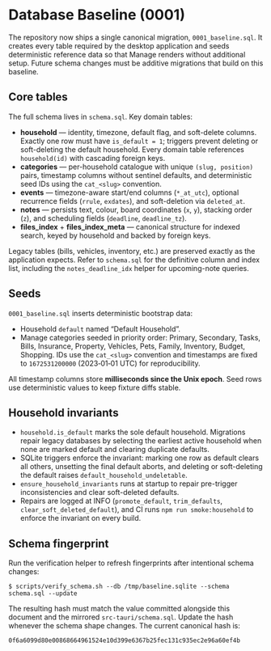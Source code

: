 # Database Baseline (0001)

The repository now ships a single canonical migration, `0001_baseline.sql`. It
creates every table required by the desktop application and seeds deterministic
reference data so that Manage renders without additional setup. Future schema
changes must be additive migrations that build on this baseline.

## Core tables

The full schema lives in `schema.sql`. Key domain tables:

- **household** — identity, timezone, default flag, and soft-delete columns.
  Exactly one row must have `is_default = 1`; triggers prevent deleting or
  soft-deleting the default household. Every domain table references
  `household(id)` with cascading foreign keys.
- **categories** — per-household catalogue with unique `(slug, position)` pairs,
  timestamp columns without sentinel defaults, and deterministic seed IDs using
  the `cat_<slug>` convention.
- **events** — timezone-aware start/end columns (`*_at_utc`), optional
  recurrence fields (`rrule`, `exdates`), and soft-deletion via `deleted_at`.
- **notes** — persists text, colour, board coordinates (`x`, `y`), stacking
  order (`z`), and scheduling fields (`deadline`, `deadline_tz`).
- **files_index** + **files_index_meta** — canonical structure for indexed
  search, keyed by household and backed by foreign keys.

Legacy tables (bills, vehicles, inventory, etc.) are preserved exactly as the
application expects. Refer to `schema.sql` for the definitive column and index
list, including the `notes_deadline_idx` helper for upcoming-note queries.

## Seeds

`0001_baseline.sql` inserts deterministic bootstrap data:

- Household `default` named “Default Household”.
- Manage categories seeded in priority order: Primary, Secondary, Tasks,
  Bills, Insurance, Property, Vehicles, Pets, Family, Inventory, Budget,
  Shopping. IDs use the `cat_<slug>` convention and timestamps are fixed to
  `1672531200000` (2023‑01‑01 UTC) for reproducibility.

All timestamp columns store **milliseconds since the Unix epoch**. Seed rows
use deterministic values to keep fixture diffs stable.

## Household invariants

- `household.is_default` marks the sole default household. Migrations repair
  legacy databases by selecting the earliest active household when none are
  marked default and clearing duplicate defaults.
- SQLite triggers enforce the invariant: marking one row as default clears all
  others, unsetting the final default aborts, and deleting or soft-deleting the
  default raises `default_household_undeletable`.
- `ensure_household_invariants` runs at startup to repair pre-trigger
  inconsistencies and clear soft-deleted defaults.
- Repairs are logged at INFO (`promote_default`, `trim_defaults`,
  `clear_soft_deleted_default`), and CI runs `npm run smoke:household` to
  enforce the invariant on every build.

## Schema fingerprint

Run the verification helper to refresh fingerprints after intentional schema
changes:

```
$ scripts/verify_schema.sh --db /tmp/baseline.sqlite --schema schema.sql --update
```

The resulting hash must match the value committed alongside this document and
the mirrored `src-tauri/schema.sql`. Update the hash whenever the schema shape
changes. The current canonical hash is:

```
0f6a6099d80e00868664961524e10d399e6367b25fec131c935ec2e96a60ef4b
```
